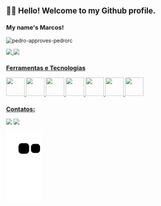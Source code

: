 ## 🧙‍♂️ Hello! Welcome to my Github profile.
### My name's Marcos!


![pedro-approves-pedrorc](https://user-images.githubusercontent.com/96576795/147435763-a137524c-3143-42c0-a68c-c81bbf921494.gif)


<div>
<a href="https://github.com/MarcosLucena98">
<img height="170em" src="https://github-readme-stats.vercel.app/api?username=MarcosLucena98&show_icons=true&theme=dracula&include_all_commits=true&count_private=true"/>
<img height="170em" src="https://github-readme-stats.vercel.app/api/top-langs/?username=MarcosLucena98&layout=compact&langs_count=7&theme=dracula"/>
</div>


  
### Ferramentas e Tecnologias

<img src="https://cdn.jsdelivr.net/gh/devicons/devicon/icons/git/git-original.svg" width="50" height="50"/> <img src="https://cdn.jsdelivr.net/gh/devicons/devicon/icons/mysql/mysql-original.svg" width="50" height="50"/> <img src="https://cdn.jsdelivr.net/gh/devicons/devicon/icons/html5/html5-original.svg" width="50" height="50"/> <img src="https://cdn.jsdelivr.net/gh/devicons/devicon/icons/css3/css3-original.svg" width="50" height="50"/> <img src="https://cdn.jsdelivr.net/gh/devicons/devicon/icons/python/python-original.svg" width="50" height="50"/> <img src="https://cdn.jsdelivr.net/gh/devicons/devicon/icons/jupyter/jupyter-original-wordmark.svg" width="50" height="50"/> <img src="https://cdn.jsdelivr.net/gh/devicons/devicon/icons/c/c-original.svg" width="50" height="50"/>


### Contatos:

<div>

<a href="https://instagram.com/marc.lucena" target="_blank"><img src="https://img.shields.io/badge/-Instagram-%23E4405F?style=for-the-badge&logo=instagram&logoColor=white" target="_blank"></a>
<a href="https://www.linkedin.com/in/lucenamarcos" target="_blank"><img src="https://img.shields.io/badge/-LinkedIn-%230077B5?style=for-the-badge&logo=linkedin&logoColor=white" target="_blank"></a>   
</div>

  
  ![Snake animation](https://github.com/MarcosLucena98/MarcosLucena98/blob/output/github-contribution-grid-snake.svg)
